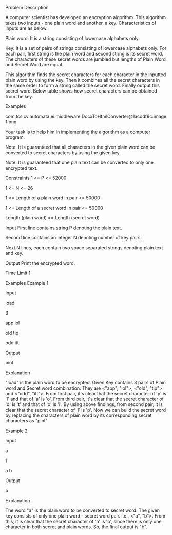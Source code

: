 
Problem Description

A computer scientist has developed an encryption algorithm. This algorithm takes two inputs - one plain word and another, a key. Characteristics of inputs are as below.

Plain word: It is a string consisting of lowercase alphabets only.

Key: It is a set of pairs of strings consisting of lowercase alphabets only. For each pair, first string is the plain word and second string is its secret word. The characters of these secret words are jumbled but lengths of Plain Word and Secret Word are equal.

This algorithm finds the secret characters for each character in the inputted plain word by using the key. Then it combines all the secret characters in the same order to form a string called the secret word. Finally output this secret word. Below table shows how secret characters can be obtained from the key.

Examples

com.tcs.cv.automata.ei.middleware.DocxToHtmlConverter@1acddf9c:image1.png

Your task is to help him in implementing the algorithm as a computer program.

Note: It is guaranteed that all characters in the given plain word can be converted to secret characters by using the given key.

Note: It is guaranteed that one plain text can be converted to only one encrypted text.

Constraints
1 <= P <= 52000

1 <= N <= 26

1 <= Length of a plain word in pair <= 50000

1 <= Length of a secret word in pair <= 50000

Length (plain word) == Length (secret word)

Input
First line contains string P denoting the plain text.

Second line contains an integer N denoting number of key pairs.

Next N lines, each contain two space separated strings denoting plain text and key.

Output
Print the encrypted word.

Time Limit
1


Examples
Example 1

Input

load

3

app lol

old tip

odd itt

Output

piot

Explanation

"load" is the plain word to be encrypted. Given Key contains 3 pairs of Plain word and Secret word combination. They are <"app", "lol">, <"old", "tip"> and <"odd", "itt">. From first pair, it's clear that the secret character of 'p' is 'l' and that of 'a' is 'o'. From third pair, it's clear that the secret character of 'd' is 't' and that of 'o' is 'i'. By using above findings, from second pair, it is clear that the secret character of 'l' is 'p'. Now we can build the secret word by replacing the characters of plain word by its corresponding secret characters as "piot".

Example 2

Input

a

1

a b

Output

b

Explanation

The word "a" is the plain word to be converted to secret word. The given key consists of only one plain word - secret word pair. i.e., <"a", "b">. From this, it is clear that the secret character of 'a' is 'b', since there is only one character in both secret and plain words. So, the final output is "b".


